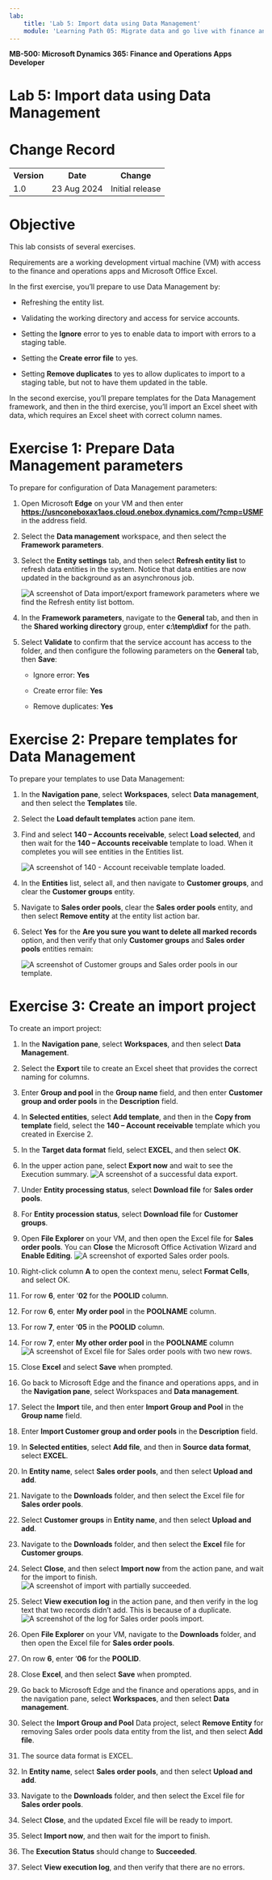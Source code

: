 ```yaml
---
lab:
    title: 'Lab 5: Import data using Data Management'
    module: 'Learning Path 05: Migrate data and go live with finance and operations apps'
---
```


**MB-500: Microsoft Dynamics 365: Finance and Operations Apps Developer**

# Lab 5: Import data using Data Management

# Change Record

<html>
<table><tr><th>Version</th><th>Date</th><th>Change</th></tr>
<tr><td>1.0</td><td>23 Aug 2024</td><td>Initial release</td></tr>
</table>
</html>


# Objective

This lab consists of several exercises.

Requirements are a working development virtual machine (VM) with access to the
finance and operations apps and Microsoft Office Excel.

In the first exercise, you’ll prepare to use Data Management by:

-   Refreshing the entity list.

-   Validating the working directory and access for service accounts.

-   Setting the **Ignore** error to yes to enable data to import with errors to
    a staging table.

-   Setting the **Create error file** to yes.

-   Setting **Remove duplicates** to yes to allow duplicates to import to a
    staging table, but not to have them updated in the table.

In the second exercise, you’ll prepare templates for the Data Management
framework, and then in the third exercise, you’ll import an Excel sheet with
data, which requires an Excel sheet with correct column names.

# Exercise 1: Prepare Data Management parameters

To prepare for configuration of Data Management parameters:

1.  Open Microsoft **Edge** on your VM and then enter
    **https://usnconeboxax1aos.cloud.onebox.dynamics.com/?cmp=USMF** in the
    address field.

2.  Select the **Data management** workspace, and then select the **Framework parameters**.

3.  Select the **Entity settings** tab, and then select **Refresh entity list**
    to refresh data entities in the system. Notice that data entities are now
    updated in the background as an asynchronous job.

    ![A screenshot of Data import/export framework parameters where we find the Refresh entity list bottom.](media/L5P01.png)

4.  In the **Framework parameters**, navigate to the **General** tab, and then
    in the **Shared working directory** group, enter **c:\\temp\\dixf** for the
    path.

5.  Select **Validate** to confirm that the service account has access to the
    folder, and then configure the following parameters on the **General** tab,
    then **Save**:

    -   Ignore error: **Yes**

    -   Create error file: **Yes**

    -   Remove duplicates: **Yes**

# Exercise 2: Prepare templates for Data Management

To prepare your templates to use Data Management:

1.  In the **Navigation pane**, select **Workspaces**, select **Data
    management**, and then select the **Templates** tile.

2.  Select the **Load default templates** action pane item.

3.  Find and select **140 – Accounts receivable**, select **Load selected**, and
    then wait for the **140 – Accounts receivable** template to load. When it
    completes you will see entities in the Entities list.

    ![A screenshot of 140 - Account receivable template loaded.](media/L5P02.png)

4.  In the **Entities** list, select all, and then navigate to **Customer
    groups**, and clear the **Customer groups** entity.

5.  Navigate to **Sales order pools**, clear the **Sales order pools** entity,
    and then select **Remove entity** at the entity list action bar.

6.  Select **Yes** for the **Are you sure you want to delete all marked
    records** option, and then verify that only **Customer groups** and **Sales
    order pools** entities remain:

    ![A screenshot of Customer groups and Sales order pools in our template.](media/L5P03.png)

# Exercise 3: Create an import project

To create an import project:

1.  In the **Navigation pane**, select **Workspaces**, and then select **Data
    Management**.

2.  Select the **Export** tile to create an Excel sheet that provides the
    correct naming for columns.

3.  Enter **Group and pool** in the **Group name** field, and then enter
    **Customer group and order pools** in the **Description** field.

4.  In **Selected entities**, select **Add template**, and then in the **Copy
    from template** field, select the **140 – Account receivable** template
    which you created in Exercise 2.

5.  In the **Target data format** field, select **EXCEL**, and then select
    **OK**.

6.  In the upper action pane, select **Export now** and wait to see the
    Execution summary.
![A screenshot of a successful data export.](media/L5P04.png)

1.  Under **Entity processing status**, select **Download file** for **Sales
    order pools**.

2.  For **Entity procession status**, select **Download file** for **Customer
    groups**.

3.  Open **File Explorer** on your VM, and then open the Excel file for **Sales
    order pools**. You can **Close** the Microsoft Office Activation Wizard and
    **Enable Editing**.
![A screenshot of exported Sales order pools.](media/L5P05.png)

1.  Right-click column **A** to open the context menu, select **Format Cells**,
    and select OK.

2.  For row **6**, enter ‘**02** for the **POOLID** column.

3.  For row **6**, enter **My order pool** in the **POOLNAME** column.

4.  For row **7**, enter ‘**05** in the **POOLID** column.

5.  For row **7**, enter **My other order pool** in the **POOLNAME** column
    ![A screenshot of Excel file for Sales order pools with two new rows.](media/L5P06.png)

6.  Close **Excel** and select **Save** when prompted.

7.  Go back to Microsoft Edge and the finance and operations apps, and in the
    **Navigation pane**, select Workspaces and **Data management**.

8.  Select the **Import** tile, and then enter **Import Group and Pool** in the
    **Group name** field.

9.  Enter **Import Customer group and order pools** in the **Description**
    field.

10. In **Selected entities**, select **Add file**, and then in **Source data
    format**, select **EXCEL**.

11. In **Entity name**, select **Sales order pools**, and then select **Upload
    and add**.

12. Navigate to the **Downloads** folder, and then select the Excel file for
    **Sales order pools**.

13. Select **Customer groups** in **Entity name**, and then select **Upload and
    add**.

14. Navigate to the **Downloads** folder, and then select the **Excel** file for
    **Customer groups**.

15. Select **Close**, and then select **Import now** from the action pane, and wait for the import to finish.
![A screenshot of import with partially succeeded.](media/L5P07.png)   

1.  Select **View execution log** in the action pane, and then verify in the log
    text that two records didn’t add. This is because of a duplicate.
![A screenshot of the log for Sales order pools import.](media/L5P08.png)

1.  Open **File Explorer** on your VM, navigate to the **Downloads** folder, and
    then open the Excel file for **Sales order pools**.

2.  On row **6**, enter ‘**06** for the **POOLID**.

3.  Close **Excel**, and then select **Save** when prompted.

4.  Go back to Microsoft Edge and the finance and operations apps, and in the
    navigation pane, select **Workspaces**, and then select **Data management**.

5.  Select the **Import Group and Pool** Data project, select **Remove Entity**
    for removing Sales order pools data entity from the list, and then select
    **Add file**.

6.  The source data format is EXCEL.

7.  In **Entity name**, select **Sales order pools**, and then select **Upload
    and add**.

8.  Navigate to the **Downloads** folder, and then select the Excel file for
    **Sales order pools**.

9.  Select **Close**, and the updated Excel file will be ready to import.

10. Select **Import now**, and then wait for the import to finish.

11. The **Execution Status** should change to **Succeeded**.

12. Select **View execution log**, and then verify that there are no errors.

